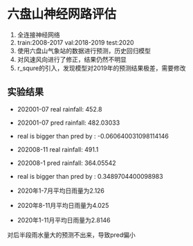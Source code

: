 # 六盘山神经网路评估
1. 全连接神经网络
2. train:2008-2017  val:2018-2019  test:2020
3. 使用六盘山气象站的数据进行预测，历史回归模型
4. 对风速风向进行了修正，结果仍然不明显
5. r_squre的引入，发现模型对2019年的预测结果极差，需要修改

## 实验结果
* 202001-07 real rainfall:  452.8 
* 202001-07 pred rainfall:  482.03033 
* real is bigger than pred by : -0.060640031098114146  
* 202008-11 real rainfall:  491.1 
* 202008-1 pred rainfall:  364.05542 
* real is bigger than pred by : 0.3489704400098983 

* 2020年1-7月平均日雨量为2.126
* 2020年8-11月平均日雨量为4.025
* 2020年1-11月平均日雨量为2.8146


对后半段雨水量大的预测不出来，导致pred偏小
